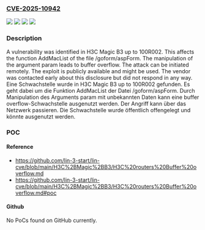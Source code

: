 ### [CVE-2025-10942](https://cve.mitre.org/cgi-bin/cvename.cgi?name=CVE-2025-10942)
![](https://img.shields.io/static/v1?label=Product&message=Magic%20B3&color=blue)
![](https://img.shields.io/static/v1?label=Version&message=100R002%20&color=brightgreen)
![](https://img.shields.io/static/v1?label=Vulnerability&message=Buffer%20Overflow&color=brightgreen)
![](https://img.shields.io/static/v1?label=Vulnerability&message=Memory%20Corruption&color=brightgreen)

### Description

A vulnerability was identified in H3C Magic B3 up to 100R002. This affects the function AddMacList of the file /goform/aspForm. The manipulation of the argument param leads to buffer overflow. The attack can be initiated remotely. The exploit is publicly available and might be used. The vendor was contacted early about this disclosure but did not respond in any way.
Eine Schwachstelle wurde in H3C Magic B3 up to 100R002 gefunden. Es geht dabei um die Funktion AddMacList der Datei /goform/aspForm. Durch Manipulation des Arguments param mit unbekannten Daten kann eine buffer overflow-Schwachstelle ausgenutzt werden. Der Angriff kann über das Netzwerk passieren. Die Schwachstelle wurde öffentlich offengelegt und könnte ausgenutzt werden.

### POC

#### Reference
- https://github.com/lin-3-start/lin-cve/blob/main/H3C%2BMagic%2BB3/H3C%20routers%20Buffer%20overflow.md
- https://github.com/lin-3-start/lin-cve/blob/main/H3C%2BMagic%2BB3/H3C%20routers%20Buffer%20overflow.md#poc

#### Github
No PoCs found on GitHub currently.


